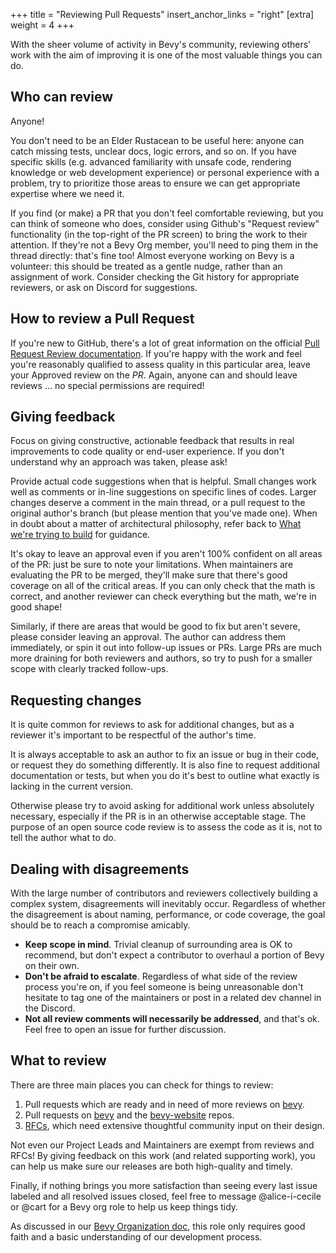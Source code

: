 +++
title = "Reviewing Pull Requests"
insert_anchor_links = "right"
[extra]
weight = 4
+++

With the sheer volume of activity in Bevy's community, reviewing others' work with the aim of improving it is one of the most valuable things you can do.

## Who can review

Anyone!

You don't need to be an Elder Rustacean to be useful here: anyone can catch missing tests, unclear docs, logic errors, and so on. If you have specific skills (e.g. advanced familiarity with unsafe code, rendering knowledge or web development experience) or personal experience with a problem, try to prioritize those areas to ensure we can get appropriate expertise where we need it.

If you find (or make) a PR that you don't feel comfortable reviewing, but you can think of someone who does, consider using Github's "Request review" functionality (in the top-right of the PR screen) to bring the work to their attention. If they're not a Bevy Org member, you'll need to ping them in the thread directly: that's fine too! Almost everyone working on Bevy is a volunteer: this should be treated as a gentle nudge, rather than an assignment of work. Consider checking the Git history for appropriate reviewers, or ask on Discord for suggestions.

## How to review a Pull Request

If you're new to GitHub, there's a lot of great information on the official [Pull Request Review documentation](https://docs.github.com/en/github/collaborating-with-pull-requests/reviewing-changes-in-pull-requests/about-pull-request-reviews). If you're happy with the work and feel you're reasonably qualified to assess quality in this particular area, leave your Approved review on the _PR_. Again, anyone can and should leave reviews ... no special permissions are required!

## Giving feedback

Focus on giving constructive, actionable feedback that results in real improvements to code quality or end-user experience. If you don't understand why an approach was taken, please ask!

Provide actual code suggestions when that is helpful. Small changes work well as comments or in-line suggestions on specific lines of codes. Larger changes deserve a comment in the main thread, or a pull request to the original author's branch (but please mention that you've made one). When in doubt about a matter of architectural philosophy, refer back to [What we're trying to build](../introduction.md) for guidance.

It's okay to leave an approval even if you aren't 100% confident on all areas of the PR: just be sure to note your limitations. When maintainers are evaluating the PR to be merged, they'll make sure that there's good coverage on all of the critical areas. If you can only check that the math is correct, and another reviewer can check everything but the math, we're in good shape!

Similarly, if there are areas that would be good to fix but aren't severe, please consider leaving an approval. The author can address them immediately, or spin it out into follow-up issues or PRs. Large PRs are much more draining for both reviewers and authors, so try to push for a smaller scope with clearly tracked follow-ups.

## Requesting changes

It is quite common for reviews to ask for additional changes, but as a reviewer it's important to be respectful of the author's time.

It is always acceptable to ask an author to fix an issue or bug in their code, or request they do something differently. It is also fine to request additional documentation or tests, but when you do it's best to outline what exactly is lacking in the current version.

Otherwise please try to avoid asking for additional work unless absolutely necessary, especially if the PR is in an otherwise acceptable stage. The purpose of an open source code review is to assess the code as it is, not to tell the author what to do.

## Dealing with disagreements

With the large number of contributors and reviewers collectively building a complex system, disagreements will inevitably occur. Regardless of whether the disagreement is about naming, performance, or code coverage, the goal should be to reach a compromise amicably.

- **Keep scope in mind**. Trivial cleanup of surrounding area is OK to recommend, but don't expect a contributor to overhaul a portion of Bevy on their own.
- **Don't be afraid to escalate**. Regardless of what side of the review process you're on, if you feel someone is being unreasonable don't hesitate to tag one of the maintainers or post in a related dev channel in the Discord.
- **Not all review comments will necessarily be addressed**, and that's ok. Feel free to open an issue for further discussion.

## What to review

There are three main places you can check for things to review:

1. Pull requests which are ready and in need of more reviews on [bevy](https://github.com/bevyengine/bevy/pulls?q=is%3Aopen+is%3Apr+-label%3AS-Ready-For-Final-Review+-draft%3A%3Atrue+-label%3AS-Needs-RFC+-reviewed-by%3A%40me+-author%3A%40me).
2. Pull requests on [bevy](https://github.com/bevyengine/bevy/pulls) and the [bevy-website](https://github.com/bevyengine/bevy-website/pulls) repos.
3. [RFCs](https://github.com/bevyengine/rfcs), which need extensive thoughtful community input on their design.

Not even our Project Leads and Maintainers are exempt from reviews and RFCs! By giving feedback on this work (and related supporting work), you can help us make sure our releases are both high-quality and timely.

Finally, if nothing brings you more satisfaction than seeing every last issue labeled and all resolved issues closed, feel free to message @alice-i-cecile or @cart for a Bevy org role to help us keep things tidy.

As discussed in our [Bevy Organization doc](TODO), this role only requires good faith and a basic understanding of our development process.
